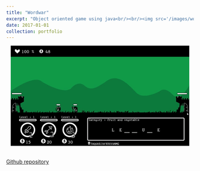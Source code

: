 ```yaml
---
title: "Wordwar"
excerpt: "Object oriented game using java<br/><br/><img src='/images/wordwar.gif'>"
date: 2017-01-01
collection: portfolio
---
```


<div style="text-align:center"><img src='/images/wordwar.gif'></div>
<br/>

[Github repository](https://github.com/51616/wordwar)
